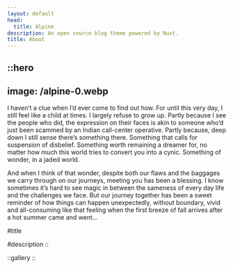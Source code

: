 ```yaml
---
layout: default
head:
  title: Alpine
description: An open source blog theme powered by Nuxt.
title: About
---
```


::hero
---
image: /alpine-0.webp
---
I haven’t a clue when I’d ever come to find out how. For until this very day, I still feel like a child at times. I largely refuse to grow up. Partly because I see the people who did, the expression on their faces is akin to someone who’d just been scammed by an Indian call-center operative. Partly because, deep down I still sense there’s something there. Something that calls for suspension of disbelief. Something worth remaining a dreamer for, no matter how much this world tries to convert you into a cynic. Something of wonder, in a jaded world.

And when I think of that wonder, despite both our flaws and the baggages we carry through on our journeys, meeting you has been a blessing. I know sometimes it’s hard to see magic in between the sameness of every day life and the challenges we face. But our journey together has been a sweet reminder of how things can happen unexpectedly, without boundary, vivid and all-consuming like that feeling when the first breeze of fall arrives after a hot summer came and went…

#title

#description
::

::gallery
::
